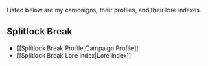 Listed below are my campaigns, their profiles, and their lore indexes.
## Splitlock Break
* [[Splitlock Break Profile|Campaign Profile]]
* [[Splitlock Break Lore Index|Lore Index]]